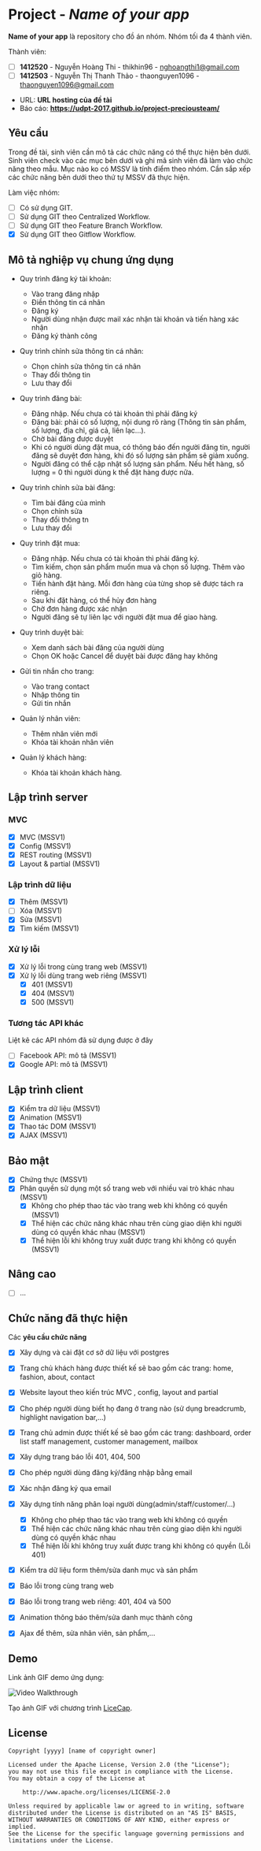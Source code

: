 # Project - *Name of your app*

**Name of your app** là repository cho đồ án nhóm. Nhóm tối đa 4 thành viên.

Thành viên:
* [ ] **1412520** - Nguyễn Hoàng Thi - thikhin96 - nghoangthi1@gmail.com 
* [ ] **1412503** - Nguyễn Thị Thanh Thảo - thaonguyen1096 - thaonguyen1096@gmail.com

* URL: **URL hosting của đề tài**
* Báo cáo: **https://udpt-2017.github.io/project-preciousteam/**

## Yêu cầu

Trong đề tài, sinh viên cần mô tả các chức năng có thể thực hiện bên dưới. Sinh viên check vào các mục bên dưới và ghi mã sinh viên đã làm vào chức năng theo mẫu. Mục nào ko có MSSV là tính điểm theo nhóm. Cần sắp xếp các chức năng bên dưới theo thứ tự MSSV đã thực hiện.

Làm việc nhóm:
* [ ] Có sử dụng GIT.
* [ ] Sử dụng GIT theo Centralized Workflow.
* [ ] Sử dụng GIT theo Feature Branch Workflow.
* [x] Sử dụng GIT theo Gitflow Workflow.

## Mô tả nghiệp vụ chung ứng dụng
* Quy trình đăng ký tài khoản:
  - Vào trang đăng nhập
  - Điền thông tin cá nhân
  - Đăng ký
  - Người dùng nhận được mail xác nhận tài khoản và tiến hàng xác nhận
  - Đăng ký thành công

* Quy trình chỉnh sửa thông tin cá nhân:
  - Chọn chỉnh sửa thông tin cá nhân
  - Thay đổi thông tin
  - Lưu thay đổi
  
* Quy trình đăng bài:
	- Đăng nhập. Nếu chưa có tài khoản thì phải đăng ký
	- Đăng bài: phải có số lượng, nội dung rõ ràng (Thông tin sản phẩm, số lượng, địa chỉ, giá cả, liên lạc...).
	- Chờ bài đăng được duyệt
	- Khi có người dùng đặt mua, có thông báo đến người đăng tin, người đăng sẽ duyệt đơn hàng, khi đó số lượng sản phẩm sẽ giảm xuống.
	- Người đăng có thể cập nhật số lượng sản phẩm. Nếu hết hàng, số lượng = 0 thì người dùng k thể đặt hàng được nữa.

* Quy trình chỉnh sửa bài đăng:
  - Tìm bài đăng của mình
  - Chọn chỉnh sửa
  - Thay đổi thông tn
  - Lưu thay đổi
  
* Quy trình đặt mua:
	- Đăng nhập. Nếu chưa có tài khoản thì phải đăng ký.
	- Tìm kiếm, chọn sản phẩm muốn mua và chọn số lượng. Thêm vào giỏ hàng.
	- Tiến hành đặt hàng. Mỗi đơn hàng của từng shop sẽ được tách ra riêng.
	- Sau khi đặt hàng, có thể hủy đơn hàng 
	- Chờ đơn hàng được xác nhận
	- Người đăng sẽ tự liên lạc với người đặt mua để giao hàng.
  
 * Quy trình duyệt bài:
	  - Xem danh sách bài đăng của người dùng
	  - Chọn OK hoặc Cancel để duyệt bài được đăng hay không
 
 * Gửi tin nhắn cho trang:
	  - Vào trang contact
	  - Nhập thông tin
	  - Gửi tin nhắn
  
 * Quản lý nhân viên:
	  - Thêm nhân viên mới
	  - Khóa tài khoản nhân viên
  
 * Quản lý khách hàng:
  	- Khóa tài khoản khách hàng.
 
## Lập trình server
### MVC
* [x] MVC (MSSV1)
* [x] Config (MSSV1)
* [x] REST routing (MSSV1)
* [x] Layout & partial (MSSV1)

### Lập trình dữ liệu
* [x] Thêm (MSSV1)
* [ ] Xóa (MSSV1)
* [x] Sửa (MSSV1)
* [x] Tìm kiếm (MSSV1)

### Xử lý lỗi
* [x] Xử lý lỗi trong cùng trang web (MSSV1)
* [x] Xử lý lỗi dùng trang web riêng (MSSV1)
   * [x] 401 (MSSV1)
   * [x] 404 (MSSV1)
   * [x] 500 (MSSV1)

### Tương tác API khác
Liệt kê các API nhóm đã sử dụng được ở đây
* [ ] Facebook API: mô tả (MSSV1)
* [x] Google API: mô tả (MSSV1)

## Lập trình client
* [x] Kiểm tra dữ liệu (MSSV1)
* [x] Animation (MSSV1)
* [x] Thao tác DOM (MSSV1)
* [x] AJAX (MSSV1)

## Bảo mật
* [x] Chứng thực (MSSV1)
* [x] Phân quyền sử dụng một số trang web với nhiều vai trò khác nhau (MSSV1)
   * [x] Không cho phép thao tác vào trang web khi không có quyền (MSSV1)
   * [x] Thể hiện các chức năng khác nhau trên cùng giao diện khi người dùng có quyền khác nhau (MSSV1)
   * [x] Thể hiện lỗi khi không truy xuất được trang khi không có quyền (MSSV1)

## Nâng cao
* [ ] ...

## Chức năng đã thực hiện
Các **yêu cầu chức năng**
* [x] Xây dựng và cài đặt cơ sở dữ liệu với postgres
* [x] Trang chủ khách hàng được thiết kế sẽ bao gồm các trang: home, fashion, about, contact
* [x] Website layout theo kiến trúc MVC , config, layout and partial
* [x] Cho phép người dùng biết họ đang ở trang nào (sử dụng breadcrumb, highlight navigation bar,...)
* [x] Trang chủ admin được thiết kế sẽ bao gồm các trang: dashboard, order list staff management, customer management, mailbox
* [x] Xây dựng trang báo lỗi 401, 404, 500
* [x] Cho phép người dùng đăng ký/đăng nhập bằng email
* [x] Xác nhận đăng ký qua email
* [x] Xây dựng tính năng phân loại người dùng(admin/staff/customer/...)
 	* [x] Không cho phép thao tác vào trang web khi không có quyền 
 	* [x] Thể hiện các chức năng khác nhau trên cùng giao diện khi người dùng có quyền khác nhau
 	* [x] Thể hiện lỗi khi không truy xuất được trang khi không có quyền (Lỗi 401)
* [x] Kiểm tra dữ liệu form thêm/sửa danh mục và sản phẩm
* [x] Báo lỗi trong cùng trang web
* [x] Báo lỗi trong trang web riêng: 401, 404 và 500
* [x] Animation thông báo thêm/sửa danh mục thành công
* [x] Ajax để thêm, sửa nhân viên, sản phẩm,...



## Demo

Link ảnh GIF demo ứng dụng:

![Video Walkthrough](demo.gif)

Tạo ảnh GIF với chương trình [LiceCap](http://www.cockos.com/licecap/).


## License

    Copyright [yyyy] [name of copyright owner]

    Licensed under the Apache License, Version 2.0 (the "License");
    you may not use this file except in compliance with the License.
    You may obtain a copy of the License at

        http://www.apache.org/licenses/LICENSE-2.0

    Unless required by applicable law or agreed to in writing, software
    distributed under the License is distributed on an "AS IS" BASIS,
    WITHOUT WARRANTIES OR CONDITIONS OF ANY KIND, either express or implied.
    See the License for the specific language governing permissions and
    limitations under the License.
